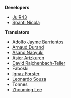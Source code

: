 **Developers**

* [JulR43](https://github.com/JulR43)
* [Spanti Nicola](https://github.com/RyDroid)

**Translators**

* [Adolfo Jayme Barrientos](https://www.github.com/fitoschido)
* [Arnaud Durand](http://mathix.org/linux/)
* [Asano Naoyuki](http://multi.nadenade.com/leafy/)
* [Asier Arizkuren](https://www.github.com/aarizkuren)
* [David Rajchenbach-Teller](https://github.com/Yoric)
* Faboski
* [Ignaz Forster](https://www.github.com/laenion)
* [Leonardo Souza](https://www.facebook.com/people/Leonardo-Souza/100000600954401)
* Tonnes
* [Zhouming Lee](http://www.twitter.com/web3ter)
